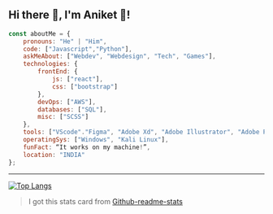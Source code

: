 ## Hi there 👋, I'm Aniket 👦!

<!--
**Chauhan-Aniket/Chauhan-Aniket** is a ✨ _special_ ✨ repository because its `README.md` (this file) appears on your GitHub profile.
-->

```javascript
const aboutMe = {
    pronouns: "He" | "Him",
    code: ["Javascript","Python"],
    askMeAbout: ["Webdev", "Webdesign", "Tech", "Games"],
    technologies: {
        frontEnd: {
            js: ["react"],
            css: ["bootstrap"]
        },
        devOps: ["AWS"],
        databases: ["SQL"],
        misc: ["SCSS"]
    },
    tools: ["VScode"."Figma", "Adobe Xd", "Adobe Illustrator", "Adobe Photoshop"],
    operatingSys: ["Windows", "Kali Linux"],
    funFact: “It works on my machine!”,
    location: "INDIA"
};
```
---------------------------------------------------------------------------------------------------------------------------------------------

[![Top Langs](https://github-readme-stats.vercel.app/api/top-langs/?username=Chauhan-Aniket&layout=compact)](https://github.com/Chauhan-Aniket/)
> I got this stats card from [Github-readme-stats](https://github.com/anuraghazra/github-readme-stats)
<!--
[![Github stats](https://github-readme-stats.vercel.app/api?username=Chauhan-Aniket&show_icons=true)](https://github.com/Chauhan-Aniket/github-readme-stats)
-->

